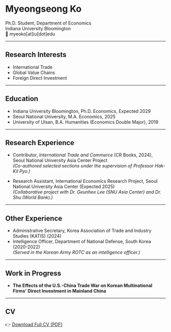# Myeongseong Ko

Ph.D. Student, Department of Economics  
Indiana University Bloomington  
📧 myeoko[at]iu[dot]edu  

---

## Research Interests
- International Trade
- Global Value Chains
- Foreign Direct Investment

---

## Education
- Indiana University Bloomington, Ph.D. Economics, Expected 2029
- Seoul National University, M.A. Economics, 2025
- University of Ulsan, B.A. Humanities (Economics Double Major), 2019

---
## Research Experience
- Contributor, _International Trade and Commerce_ (CR Books, 2024), Seoul National University Asia Center Project  
  *(Co-authored selected sections under the supervision of Professor Hak-Kil Pyo.)*

- Research Assistant, International Economics Research Project, Seoul National University Asia Center (Expected 2025)  
  *(Collaborative project with Dr. Geunhee Lee (SNU Asia Center) and Dr. Shu (World Bank).)*

---

## Other Experience
- Administrative Secretary, Korea Association of Trade and Industry Studies (KATIS) (2024)  
- Intelligence Officer, Department of National Defense, South Korea (2020-2022)  
  *(Served in the Korean Army ROTC as an intelligence officer.)*
  
---

## Work in Progress
- **The Effects of the U.S.-China Trade War on Korean Multinational Firms' Direct Investment in Mainland China**

---

## CV
👉 [Download Full CV (PDF)](/Curriculum_Vitae_MyeongseongKo_20240427.pdf)
